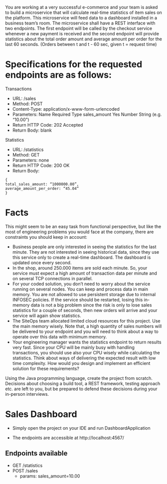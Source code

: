 You are working at a very successful e-commerce and your team is asked to build a microservice that will calculate real-time statistics of item sales on the platform. This microservice will feed data to a dashboard installed in a business team’s room.
The microservice shall have a REST interface with two endpoints. The first endpoint will be called by the checkout service whenever a new payment is received and the second endpoint will provide statistics about the total order amount and average amount per order for the last 60 seconds. (Orders between t and t - 60 sec, given t = request time)

# Specifications for the requested endpoints are as follows:

Transactions
- URL: /sales
- Method: POST
- Content-Type: application/x-www-form-urlencoded
- Parameters:
Name                  Required           Type
sales_amount            Yes               Number String (e.g. “10.00”)
- Return HTTP Code: 202 Accepted
- Return Body: blank


Statistics
- URL: /statistics
- Method: GET
- Parameters: none
- Return HTTP Code: 200 OK
- Return Body:
```
{
total_sales_amount: “1000000.00”,
average_amount_per_order: “45.04”
}
```

# Facts
This might seem to be an easy task from functional perspective, but like the most of engineering problems you would face at the company, there are constraints you should keep in account:

* Business people are only interested in seeing the statistics for the last minute. They are not interested in seeing historical data, since they use this service only to create a real-time dashboard. The dashboard is updated once every second.
* In the shop, around 250.000 items are sold each minute. So, your service must expect a high amount of transaction data per minute and on several TCP connections in parallel.
* For your coded solution, you don’t need to worry about the service running on several nodes. You can keep and process data in main memory. You are not allowed to use persistent storage due to internal INFOSEC policies. If the service should be restarted, losing this in-memory data is not a big problem since the risk is only to lose sales statistics for a couple of seconds, then new orders will arrive and your service will again show statistics.
* The SiteOps team allocated limited cloud resources for this project. Use the main memory wisely. Note that, a high quantity of sales numbers will be delivered to your endpoint and you will need to think about a way to operate over this data with minimum memory.
* Your engineering manager wants the statistics endpoint to return results very fast. Since your CPU will be mainly busy with handling transactions, you should use also your CPU wisely while calculating the statistics. Think about ways of delivering the expected result with low time complexity. How would you design and implement an efficient solution for these requirements?

Using the Java programming language, create the project from scratch. Decisions about choosing a build tool, a REST framework, testing approach etc. are left to you, but be prepared to defend these decisions during your in-person interviews.


# Sales Dashboard

- Simply open the project on your IDE and run DashboardApplication

- The endpoints are accessible at http://localhost:4567/

## Endpoints available

- GET /statistics
- POST /sales
    - params: sales_amount=10.00

